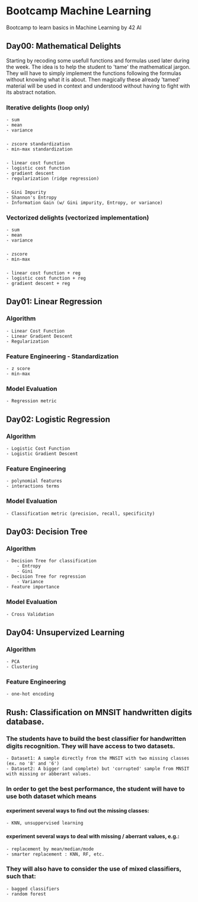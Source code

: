 # Bootcamp Machine Learning
Bootcamp to learn basics in Machine Learning by 42 AI

## Day00: Mathematical Delights
Starting by recoding some usefull functions and formulas used later during the week. 
The idea is to help the student to 'tame' the mathematical jargon. 
They will have to simply implement the functions following the formulas without knowing what it is about. 
Then magically these already 'tamed' material will be used in context and understood without having to fight with its abstract notation.

### Iterative delights (loop only)
	- sum
	- mean
	- variance

###
	- zscore standardization
	- min-max standardization
###
	- linear cost function
	- logistic cost function
	- gradient descent
	- regularization (ridge regression)
###
	- Gini Impurity
	- Shannon's Entropy
	- Information Gain (w/ Gini impurity, Entropy, or variance)

### Vectorized delights (vectorized implementation)
 	- sum
	- mean
	- variance
###
	- zscore
	- min-max
###
	- linear cost function + reg
	- logistic cost function + reg
	- gradient descent + reg

## Day01: Linear Regression
### Algorithm
	- Linear Cost Function
	- Linear Gradient Descent
	- Regularization
### Feature Engineering - Standardization
	- z score
	- min-max
### Model Evaluation
	- Regression metric


## Day02: Logistic Regression

### Algorithm
	- Logistic Cost Function
	- Logistic Gradient Descent

### Feature Engineering
	- polynomial features
	- interactions terms
### Model Evaluation
	- Classification metric (precision, recall, specificity)


## Day03: Decision Tree

### Algorithm
	- Decision Tree for classification
		- Entropy
		- Gini
	- Decision Tree for regression
		- Variance
	- Feature importance

### Model Evaluation
	- Cross Validation


## Day04: Unsupervized Learning

### Algorithm
	- PCA
	- Clustering
	
### Feature Engineering
	- one-hot encoding


## Rush: Classification on MNSIT handwritten digits database.
### The students have to build the best classifier for handwritten digits recognition. They will have access to two datasets.
	- Dataset1: A sample directly from the MNSIT with two missing classes (ex. no '8' and '6')  
	- Dataset2: A bigger (and complete) but 'corrupted' sample from MNSIT with missing or abberant values.

### In order to get the best performance, the student will have to use both dataset which means

#### experiment several ways to find out the missing classes:
	- KNN, unsuppervised learning
#### experiment several ways to deal with missing / aberrant values, e.g.: 
	- replacement by mean/median/mode
	- smarter replacement : KNN, RF, etc.

### They will also have to consider the use of  mixed classifiers, such that:
	- bagged classifiers 
	- random forest

